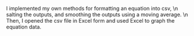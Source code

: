 
I implemented my own methods for formatting an equation into csv, \n
salting the outputs, and smoothing the outputs using a moving average. \n
Then, I opened the csv file in Excel form and used Excel to graph the equation data.

